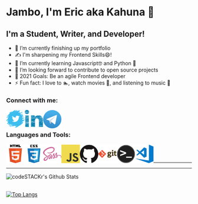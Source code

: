 # Jambo, I'm Eric aka Kahuna 👋

## I'm a Student, Writer, and Developer!
- 🔭 I’m currently finishing up my portfolio
-  ✍ I'm sharpening my Frontend Skills😄!
- 🌱 I’m currently learning Javascript🤓 and Python 🐍
- 👯 I’m looking forward to contribute to open source projects
- 🥅 2021 Goals: Be an agile Frontend developer 
- ⚡ Fun fact: I love to 🏊, watch movies 🍿, and listening to music 💙

### Connect with me:

[<img align="left" alt="AceKahuna | Twitter" width="50px" src="https://github.com/AceKahuna/AceKahuna/blob/master/images/twitter.png" />][Twitter]
[<img align="left" alt="AceKahuna | LinkedIn" width="50px" src="https://github.com/AceKahuna/AceKahuna/blob/master/images/LinkedIn.png" />][LinkedIn]
[<img align="left" alt="AceKahuna | Telegram" width="50px" src="https://github.com/AceKahuna/AceKahuna/blob/master/images/telegram.png" />][Telegram]

<br />
<br />

### Languages and Tools:

<img align="left" alt="HTML5" width="50px" src="https://raw.githubusercontent.com/github/explore/80688e429a7d4ef2fca1e82350fe8e3517d3494d/topics/html/html.png" />
<img align="left" alt="CSS3" width="50px" src="https://raw.githubusercontent.com/github/explore/80688e429a7d4ef2fca1e82350fe8e3517d3494d/topics/css/css.png" />
<img align="left" alt="Sass" width="50px" src="https://raw.githubusercontent.com/github/explore/80688e429a7d4ef2fca1e82350fe8e3517d3494d/topics/sass/sass.png" />
<img align="left" alt="JavaScript" width="50px" src="https://raw.githubusercontent.com/github/explore/80688e429a7d4ef2fca1e82350fe8e3517d3494d/topics/javascript/javascript.png" />
<img align="left" alt="GitHub" width="50px" src="https://raw.githubusercontent.com/github/explore/78df643247d429f6cc873026c0622819ad797942/topics/github/github.png" />
<img align="left" alt="Git" width="50px" src="https://raw.githubusercontent.com/github/explore/80688e429a7d4ef2fca1e82350fe8e3517d3494d/topics/git/git.png" />
<img align="left" alt="Terminal" width="50px" src="https://raw.githubusercontent.com/github/explore/80688e429a7d4ef2fca1e82350fe8e3517d3494d/topics/terminal/terminal.png" />
<img align="left" alt="Visual Studio Code" width="50px" src="https://raw.githubusercontent.com/github/explore/80688e429a7d4ef2fca1e82350fe8e3517d3494d/topics/visual-studio-code/visual-studio-code.png"/>

<br />
<br />

---
---

<img align="left" alt="codeSTACKr's Github Stats" src="https://github-readme-stats.vercel.app/api?username=AceKahuna&show_icons=true&hide_border=true&theme=prussian&include_all_commits=true" />

<br />
<br />


[![Top Langs](https://github-readme-stats.vercel.app/api/top-langs/?username=Acekahuna&layout=compact&theme=prussian)](https://github.com/AceKahuna?tab=repositories)

<!-- Definitions -->
[Twitter]: https://twitter.com/kahunaTukei?s=09
[LinkedIn]: https://www.linkedin.com/in/eric-akoten-79855417a
[Telegram]: https://t.me/AceKahuna
